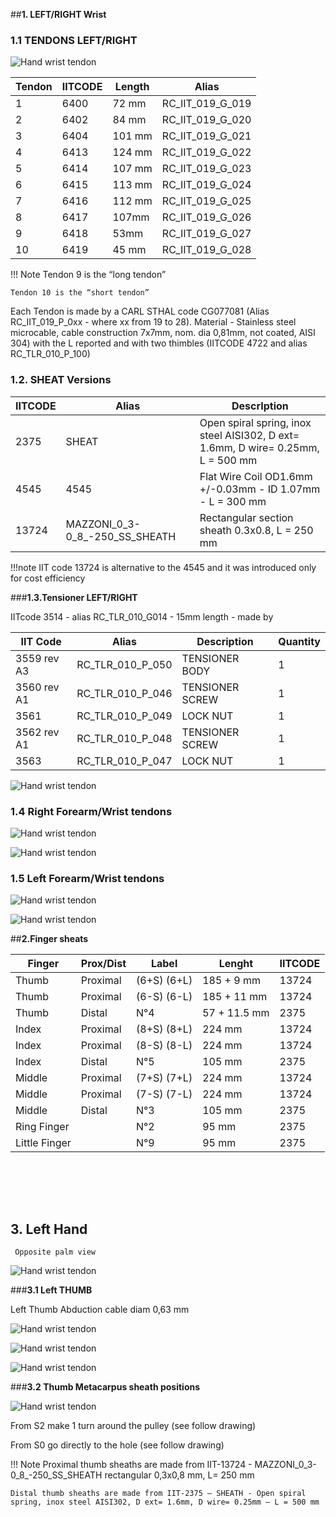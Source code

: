 

##**1.	LEFT/RIGHT Wrist**

### **1.1 TENDONS LEFT/RIGHT**


![Hand wrist tendon](img/HAND_WRIST_V2/ICUB_Tendon_Left_Right.png)

|Tendon   |IITCODE   |Length   |Alias   |
|---|---|---|---|
| 1 | 6400 | 72 mm | RC_IIT_019_G_019 |
| 2 | 6402 | 84 mm | RC_IIT_019_G_020 |
| 3 | 6404 | 101 mm | RC_IIT_019_G_021 |
| 4 | 6413 | 124 mm | RC_IIT_019_G_022 |
| 5 | 6414 | 107 mm | RC_IIT_019_G_023 |
| 6 | 6415 | 113 mm | RC_IIT_019_G_024 |
| 7 | 6416 | 112 mm | RC_IIT_019_G_025 |
| 8 | 6417 | 107mm | RC_IIT_019_G_026 |
| 9 | 6418 | 53mm | RC_IIT_019_G_027 |
| 10 | 6419 | 45 mm | RC_IIT_019_G_028 |


!!! Note
    Tendon 9 is the “long tendon”
    
    Tendon 10 is the “short tendon”

Each Tendon is made by a CARL STHAL code  CG077081 (Alias RC_IIT_019_P_0xx - where xx from 19 to 28). Material -  Stainless steel microcable, cable construction 7x7mm, nom. dia 0,81mm, not coated, AISI 304) with the L reported and with two thimbles  (IITCODE 4722 and alias RC_TLR_010_P_100)




### **1.2. SHEAT Versions**


|IITCODE|	Alias|	DescrIption|
|--|--|--|
|2375	|SHEAT|	Open spiral spring, inox steel AISI302, D ext= 1.6mm, D wire= 0.25mm, L = 500 mm
|4545 |4545|	Flat Wire Coil OD1.6mm +/-0.03mm - ID 1.07mm - L = 300 mm|
|13724	|MAZZONI_0_3-0_8_-250_SS_SHEATH|Rectangular section sheath 0.3x0.8, L = 250 mm|


!!!note
    IIT code  13724 is alternative to the 4545 and it was introduced only for cost efficiency 






###**1.3.Tensioner LEFT/RIGHT**

IITcode 3514 - alias RC_TLR_010_G014 - 15mm length - made by

|IIT Code |Alias |Description |Quantity|
|--|--|--|--|
|3559 rev A3|          	RC_TLR_010_P_050|         	TENSIONER BODY|	1|
|3560 rev A1|          	RC_TLR_010_P_046|         	TENSIONER SCREW|             	1|
|3561|	RC_TLR_010_P_049|           	LOCK NUT|                          	1|
|3562 rev A1|          	RC_TLR_010_P_048|         	TENSIONER SCREW|             	1|
|3563	|RC_TLR_010_P_047|          	LOCK NUT|                          	1|


![Hand wrist tendon](img/HAND_WRIST_V2/Tensioner_descriprion.PNG)


### **1.4 Right Forearm/Wrist tendons** 

![Hand wrist tendon](img/HAND_WRIST_V2/Right_forearm_A.PNG) 

![Hand wrist tendon](img/HAND_WRIST_V2/Right_forearm_B.PNG)


### **1.5 Left Forearm/Wrist tendons**

![Hand wrist tendon](img/HAND_WRIST_V2/Left_forearm_A.PNG)

![Hand wrist tendon](img/HAND_WRIST_V2/Left_forearm_B.PNG)












##**2.Finger sheats**


|Finger   |Prox/Dist   |Label   |Lenght   |IITCODE   |
|---|---|---|---|---|
|Thumb   |Proximal   |(6+S) (6+L)   |185 + 9      mm   |13724   |
|Thumb   | Proximal  |(6-S)  (6-L)   |185 + 11 mm   |13724   |
|Thumb	|Distal|	N°4|	  57 + 11.5 mm	|2375   |
|Index|	Proximal|	(8+S)  (8+L)	|224 mm	|13724   |
|Index|	Proximal|	(8-S)   (8-L)|	224 mm|	13724   |
|Index|	Distal|	N°5|	105 mm|	2375   |
|Middle|	Proximal|	(7+S)  (7+L)|	224 mm|	13724   |
|Middle|	Proximal|	(7-S)   (7-L)|	224 mm|	13724   |
|Middle|Distal	|N°3	|105 mm	|2375   |
|Ring Finger|	|	N°2|	95   mm|	2375   |
|Little Finger|	|	N°9|	95   mm|	2375   |


​				
​			   	









​				


## **3. Left Hand**

     Opposite palm view 


![Hand wrist tendon](img/HAND_WRIST_V2/Opposite_palm-view.PNG)




###**3.1 Left THUMB**



Left Thumb Abduction cable diam 0,63 mm


![Hand wrist tendon](img/HAND_WRIST_V2/THUMB1.PNG)

![Hand wrist tendon](img/HAND_WRIST_V2/THUMB2.PNG)

![Hand wrist tendon](img/HAND_WRIST_V2/THUMB3.PNG)



###**3.2  Thumb Metacarpus sheath positions**

![Hand wrist tendon](img/HAND_WRIST_V2/Metacarpus.PNG)

From S2 make 1 turn around the pulley (see follow drawing) 

From S0 go directly to the hole (see follow drawing)

!!! Note
    Proximal thumb sheaths are made from IIT-13724 - MAZZONI_0_3-  0_8_-250_SS_SHEATH rectangular 0,3x0,8 mm, L= 250 mm
    

    Distal thumb sheaths are made from IIT-2375 – SHEATH - Open spiral spring, inox steel AISI302, D ext= 1.6mm, D wire= 0.25mm – L = 500 mm


















